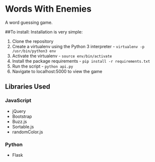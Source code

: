 # Words With Enemies
A word guessing game.

##To install:
Installation is very simple:

1. Clone the repository
2. Create a virtualenv using the Python 3 interpreter - `virtualenv -p /usr/bin/python3 env`
3. Activate the virtualenv - `source env/bin/activate`
4. Install the package requirements - `pip install -r requirements.txt`
5. Run the script - `python api.py`
6. Navigate to localhost:5000 to view the game

## Libraries Used
### JavaScript
* jQuery
* Bootstrap
* Buzz.js
* Sortable.js
* randomColor.js

### Python
* Flask

